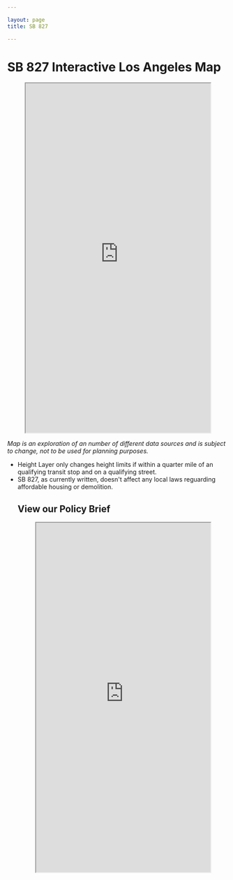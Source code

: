 ```yaml
---

layout: page
title: SB 827 

---
```

<h1>SB 827 Interactive Los Angeles Map</h1>

<div>
  <figure>
    <iframe src="https://s3-us-west-2.amazonaws.com/sb-827-analysis-map/new_map.html"  height="800" width="100%" ></iframe>
  </figure>
</div>

<i>Map is an exploration of an number of different data sources and is subject to change, not to be used for planning purposes.</i>
<ul>
<li>
Height Layer only changes height limits if within a quarter mile of an qualifying transit stop and on a qualifying street.
</li>
<li>
SB 827, as currently written, doesn't affect any local laws reguarding affordable housing or demolition.
</li>

<h2> View our Policy Brief</h2>

<div>
  <figure>
    <iframe src="https://drive.google.com/file/d/193oGm6-XdmN0VcS9gOeSAH4wPLWY2dFJ/preview" width="100%" height="800"></iframe>
  </figure>
</div>
